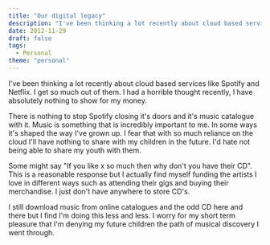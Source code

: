```yaml
---
title: "Our digital legacy"
description: "I've been thinking a lot recently about cloud based services like Spotify and Netflix. I get so much out of them. I had a horrible thought recently, I have absolutely nothing to show for my money."
date: 2012-11-29
draft: false
tags:
  - Personal
theme: "personal"
---
```


I've been thinking a lot recently about cloud based services like Spotify and Netflix. I get so much out of them. I had a horrible thought recently, I have absolutely nothing to show for my money.

There is nothing to stop Spotify closing it's doors and it's music catalogue with it. Music is something that is incredibly important to me. In some ways it's shaped the way I've grown up. I fear that with so much reliance on the cloud I'll have nothing to share with my children in the future. I'd hate not being able to share my youth with them.

Some might say "If you like x so much then why don't you have their CD". This is a reasonable response but I actually find myself funding the artists I love in different ways such as attending their gigs and buying their merchandise. I just don't have anywhere to store CD's.

I still download music from online catalogues and the odd CD here and there but I find I'm doing this less and less. I worry for my short term pleasure that I'm denying my future children the path of musical discovery I went through.
